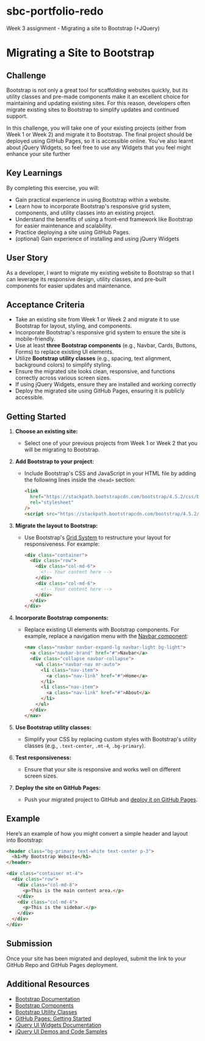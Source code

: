 # sbc-portfolio-redo

Week 3 assignment - Migrating a site to Bootstrap (+JQuery)

# Migrating a Site to Bootstrap

## Challenge

Bootstrap is not only a great tool for scaffolding websites quickly, but its utility classes and pre-made components make it an excellent choice for maintaining and updating existing sites. For this reason, developers often migrate existing sites to Bootstrap to simplify updates and continued support.

In this challenge, you will take one of your existing projects (either from Week 1 or Week 2) and migrate it to Bootstrap. The final project should be deployed using GitHub Pages, so it is accessible online. You've also learnt about jQuery Widgets, so feel free to use any Widgets that you feel might enhance your site further

## Key Learnings

By completing this exercise, you will:

- Gain practical experience in using Bootstrap within a website.
- Learn how to incorporate Bootstrap's responsive grid system, components, and utility classes into an existing project.
- Understand the benefits of using a front-end framework like Bootstrap for easier maintenance and scalability.
- Practice deploying a site using GitHub Pages.
- (optional) Gain experience of installing and using jQuery Widgets

## User Story

As a developer, I want to migrate my existing website to Bootstrap so that I can leverage its responsive design, utility classes, and pre-built components for easier updates and maintenance.

## Acceptance Criteria

- Take an existing site from Week 1 or Week 2 and migrate it to use Bootstrap for layout, styling, and components.
- Incorporate Bootstrap's responsive grid system to ensure the site is mobile-friendly.
- Use at least **three Bootstrap components** (e.g., Navbar, Cards, Buttons, Forms) to replace existing UI elements.
- Utilize **Bootstrap utility classes** (e.g., spacing, text alignment, background colors) to simplify styling.
- Ensure the migrated site looks clean, responsive, and functions correctly across various screen sizes.
- If using jQuery Widgets, ensure they are installed and working correctly
- Deploy the migrated site using GitHub Pages, ensuring it is publicly accessible.

## Getting Started

1. **Choose an existing site:**

   - Select one of your previous projects from Week 1 or Week 2 that you will be migrating to Bootstrap.

2. **Add Bootstrap to your project:**
   - Include Bootstrap's CSS and JavaScript in your HTML file by adding the following lines inside the `<head>` section:
     ```html
     <link
       href="https://stackpath.bootstrapcdn.com/bootstrap/4.5.2/css/bootstrap.min.css"
       rel="stylesheet"
     />
     <script src="https://stackpath.bootstrapcdn.com/bootstrap/4.5.2/js/bootstrap.min.js"></script>
     ```
3. **Migrate the layout to Bootstrap:**

   - Use Bootstrap's [Grid System](https://getbootstrap.com/docs/4.5/layout/grid/) to restructure your layout for responsiveness. For example:
     ```html
     <div class="container">
       <div class="row">
         <div class="col-md-6">
           <!-- Your content here -->
         </div>
         <div class="col-md-6">
           <!-- Your content here -->
         </div>
       </div>
     </div>
     ```

4. **Incorporate Bootstrap components:**

   - Replace existing UI elements with Bootstrap components. For example, replace a navigation menu with the [Navbar component](https://getbootstrap.com/docs/4.5/components/navbar/):
     ```html
     <nav class="navbar navbar-expand-lg navbar-light bg-light">
       <a class="navbar-brand" href="#">Navbar</a>
       <div class="collapse navbar-collapse">
         <ul class="navbar-nav mr-auto">
           <li class="nav-item">
             <a class="nav-link" href="#">Home</a>
           </li>
           <li class="nav-item">
             <a class="nav-link" href="#">About</a>
           </li>
         </ul>
       </div>
     </nav>
     ```

5. **Use Bootstrap utility classes:**

   - Simplify your CSS by replacing custom styles with Bootstrap's utility classes (e.g., `.text-center`, `.mt-4`, `.bg-primary`).

6. **Test responsiveness:**

   - Ensure that your site is responsive and works well on different screen sizes.

7. **Deploy the site on GitHub Pages:**
   - Push your migrated project to GitHub and [deploy it on GitHub Pages](https://pages.github.com/).

## Example

Here’s an example of how you might convert a simple header and layout into Bootstrap:

```html
<header class="bg-primary text-white text-center p-3">
  <h1>My Bootstrap Website</h1>
</header>

<div class="container mt-4">
  <div class="row">
    <div class="col-md-8">
      <p>This is the main content area.</p>
    </div>
    <div class="col-md-4">
      <p>This is the sidebar.</p>
    </div>
  </div>
</div>
```

## Submission

Once your site has been migrated and deployed, submit the link to your GitHub Repo and GitHub Pages deployment.

## Additional Resources

- [Bootstrap Documentation](https://getbootstrap.com/docs/4.5/getting-started/introduction/)
- [Bootstrap Components](https://getbootstrap.com/docs/4.5/components/alerts/)
- [Bootstrap Utility Classes](https://getbootstrap.com/docs/4.5/utilities/spacing/)
- [GitHub Pages: Getting Started](https://docs.github.com/en/pages/getting-started-with-github-pages)
- [jQuery UI Widgets Documentation](https://api.jqueryui.com/category/widgets/)
- [jQuery UI Demos and Code Samples](https://jqueryui.com/)
